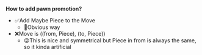 **How to add pawn promotion?**
* ✅Add Maybe Piece to the Move
    * 🙂Obvious way
* ❌Move is ((from, Piece), (to, Piece))
    * 😡This is nice and symmetrical but Piece in from is always the same, so it kinda artificial
